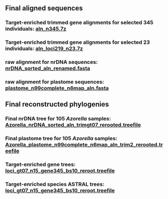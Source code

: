 ## Final aligned sequences 

### Target-enriched trimmed gene alignments for selected 345 individuals: [aln_n345.7z](https://github.com/WeixuanPlant/NZAzorella/blob/main/06_sequencealignments/aln_loci219_n23.7z) 

### Target-enriched trimmed gene alignments for selected 23 individuals: [aln_loci219_n23.7z](https://github.com/WeixuanPlant/NZAzorella/blob/main/06_sequencealignments/aln_n345.7z)

### raw alignment for nrDNA sequences: [nrDNA_sorted_aln_renamed.fasta](https://github.com/WeixuanPlant/NZAzorella/blob/main/06_sequencealignments/nrDNA_sorted_aln_renamed.fasta)

### raw alignment for plastome sequences: [plastome_n99complete_n6map_aln.fasta](https://github.com/WeixuanPlant/NZAzorella/blob/main/06_sequencealignments/plastome_n99complete_n6map_aln.fasta)


## Final reconstructed phylogenies

### Final nrDNA tree for 105 *Azorella* samples: [Azorella_nrDNA_sorted_aln_trimgt07_rerooted.treefile](https://github.com/WeixuanPlant/NZAzorella/blob/main/06_sequencealignments/Azorella_nrDNA_sorted_aln_trimgt07_rerooted.treefile)

### Final plastome tree for 105 *Azorella* samples: [Azorella_plastome_n99complete_n6map_aln_trim2_rerooted.treefile](https://github.com/WeixuanPlant/NZAzorella/blob/main/06_sequencealignments/Azorella_plastome_n99complete_n6map_aln_trim2_rerooted.treefile)

### Target-enriched gene trees: [loci_gt07_n15_gene345_bs10_reroot.treefile](https://github.com/WeixuanPlant/NZAzorella/blob/main/01_HybPiperRunning/loci_gt07_n15_gene345_bs10_reroot.treefile)

### Target-enriched species ASTRAL trees: [loci_gt07_n15_gene345_bs10_reroot.treefile](https://github.com/WeixuanPlant/NZAzorella/blob/main/01_HybPiperRunning/loci_gt07_n15_gene345_bs10_reroot_astral_reroot.treefile)

